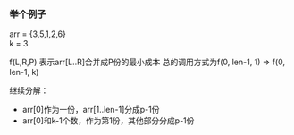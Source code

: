 ### 举个例子
arr = {3,5,1,2,6}  
k = 3

f(L,R,P) 表示arr[L..R]合并成P份的最小成本
总的调用方式为f(0, len-1, 1) => f(0, len-1, k)

继续分解：  
- arr[0]作为一份，arr[1..len-1]分成p-1份
- arr[0]和k-1个数，作为第1份，其他部分分成p-1份